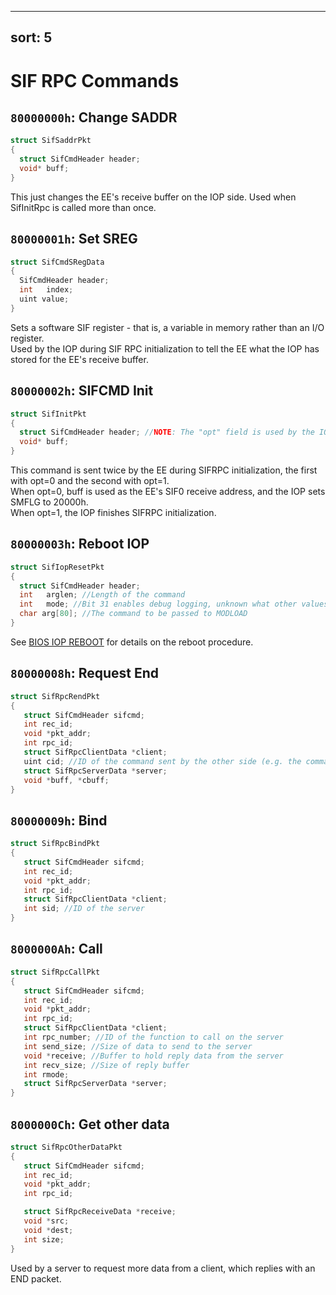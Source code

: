 ---
sort: 5
----

# SIF RPC Commands

## `80000000h`: Change SADDR
```c
struct SifSaddrPkt
{
  struct SifCmdHeader header;
  void* buff;
}
```

This just changes the EE's receive buffer on the IOP side. Used when SifInitRpc is called more than once.

## `80000001h`: Set SREG
```c
struct SifCmdSRegData
{
  SifCmdHeader header;
  int	index;
  uint value;
}
```

Sets a software SIF register - that is, a variable in memory rather than an I/O register.  
Used by the IOP during SIF RPC initialization to tell the EE what the IOP has stored for the EE's receive buffer.

## `80000002h`: SIFCMD Init
```c
struct SifInitPkt
{
  struct SifCmdHeader header; //NOTE: The "opt" field is used by the IOP.
  void* buff;
}
```

This command is sent twice by the EE during SIFRPC initialization, the first with opt=0 and the second with opt=1.  
When opt=0, buff is used as the EE's SIF0 receive address, and the IOP sets SMFLG to 20000h.  
When opt=1, the IOP finishes SIFRPC initialization.

## `80000003h`: Reboot IOP
```c
struct SifIopResetPkt
{
  struct SifCmdHeader header;
  int	arglen; //Length of the command
  int	mode; //Bit 31 enables debug logging, unknown what other values do
  char arg[80]; //The command to be passed to MODLOAD
}
```

See [BIOS IOP REBOOT](/PS2/BIOS/IOP_REBOOT.md) for details on the reboot procedure.

## `80000008h`: Request End
```c
struct SifRpcRendPkt
{
   struct SifCmdHeader sifcmd;
   int rec_id;
   void	*pkt_addr;
   int rpc_id;
   struct SifRpcClientData *client;
   uint cid; //ID of the command sent by the other side (e.g. the command that triggered a REND)
   struct SifRpcServerData *server;
   void	*buff, *cbuff;
}
```

## `80000009h`: Bind
```c
struct SifRpcBindPkt
{
   struct SifCmdHeader sifcmd;
   int rec_id;
   void *pkt_addr;
   int rpc_id;
   struct SifRpcClientData *client;
   int sid; //ID of the server
}
```

## `8000000Ah`: Call

```c
struct SifRpcCallPkt
{
   struct SifCmdHeader sifcmd;
   int rec_id;	
   void *pkt_addr;
   int rpc_id;
   struct SifRpcClientData *client;
   int rpc_number; //ID of the function to call on the server
   int send_size; //Size of data to send to the server
   void *receive; //Buffer to hold reply data from the server
   int recv_size; //Size of reply buffer
   int rmode;
   struct SifRpcServerData *server;
}
```

## `8000000Ch`: Get other data
```c
struct SifRpcOtherDataPkt
{
   struct SifCmdHeader sifcmd;
   int rec_id;
   void *pkt_addr;
   int rpc_id;

   struct SifRpcReceiveData *receive;
   void *src;
   void *dest;
   int size;
}
```

Used by a server to request more data from a client, which replies with an END packet.
